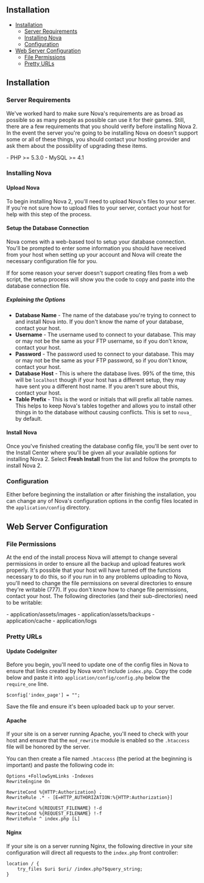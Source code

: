 ## Installation

- [Installation](#installation)
    - [Server Requirements](#server-requirements)
    - [Installing Nova](#installing-nova)
    - [Configuration](#configuration)
- [Web Server Configuration](#web-server-configuration)
    - [File Permissions](#file-permissions)
    - [Pretty URLs](#pretty-urls)

<a name="installation"></a>
## Installation

<a name="server-requirements"></a>
### Server Requirements

We've worked hard to make sure Nova's requirements are as broad as possible so as many people as possible can use it for their games. Still, there are a few requirements that you should verify before installing Nova 2. In the event the server you're going to be installing Nova on doesn't support some or all of these things, you should contact your hosting provider and ask them about the possibility of upgrading these items.

<div class="content-list" markdown="1">
- PHP >= 5.3.0
- MySQL >= 4.1
</div>

<a name="installing-nova"></a>
### Installing Nova

#### Upload Nova

To begin installing Nova 2, you'll need to upload Nova's files to your server. If you're not sure how to upload files to your server, contact your host for help with this step of the process.

#### Setup the Database Connection

Nova comes with a web-based tool to setup your database connection. You'll be prompted to enter some information you should have received from your host when setting up your account and Nova will create the necessary configuration file for you.

If for some reason your server doesn't support creating files from a web script, the setup process will show you the code to copy and paste into the database connection file.

##### Explaining the Options

- __Database Name__ - The name of the database you're trying to connect to and install Nova into. If you don't know the name of your database, contact your host.
- __Username__ - The username used to connect to your database. This may or may not be the same as your FTP username, so if you don't know, contact your host.
- __Password__ - The password used to connect to your database. This may or may not be the same as your FTP password, so if you don't know, contact your host.
- __Database Host__ - This is where the database lives. 99% of the time, this will be `localhost` though if your host has a different setup, they may have sent you a different host name. If you aren't sure about this, contact your host.
- __Table Prefix__ - This is the word or initials that will prefix all table names. This helps to keep Nova's tables together and allows you to install other things in to the database without causing conflicts. This is set to `nova_` by default.

#### Install Nova

Once you've finished creating the database config file, you'll be sent over to the Install Center where you'll be given all your available options for installing Nova 2. Select __Fresh Install__ from the list and follow the prompts to install Nova 2.

<a name="configuration"></a>
### Configuration

Either before beginning the installation or after finishing the installation, you can change any of Nova's configuration options in the config files located in the `application/config` directory.

<a name="web-server-configuration"></a>
## Web Server Configuration

<a name="file-permissions"></a>
### File Permissions

At the end of the install process Nova will attempt to change several permissions in order to ensure all the backup and upload features work properly. It's possible that your host will have turned off the functions necessary to do this, so if you run in to any problems uploading to Nova, you'll need to change the file permissions on several directories to ensure they're writable (777). If you don't know how to change file permissions, contact your host. The following directories (and their sub-directories) need to be writable:

<div class="content-list" markdown="1">
- application/assets/images
- application/assets/backups
- application/cache
- application/logs
</div>

<a name="pretty-urls"></a>
### Pretty URLs

#### Update CodeIgniter

Before you begin, you'll need to update one of the config files in Nova to ensure that links created by Nova won't include `index.php`. Copy the code below and paste it into `application/config/config.php` below the `require_one` line.

    $config['index_page'] = "";

Save the file and ensure it's been uploaded back up to your server.

#### Apache

If your site is on a server running Apache, you'll need to check with your host and ensure that the `mod_rewrite` module is enabled so the `.htaccess` file will be honored by the server.

You can then create a file named `.htaccess` (the period at the beginning is important) and paste the following code in:

    Options +FollowSymLinks -Indexes
    RewriteEngine On

    RewriteCond %{HTTP:Authorization} .
    RewriteRule .* - [E=HTTP_AUTHORIZATION:%{HTTP:Authorization}]

    RewriteCond %{REQUEST_FILENAME} !-d
    RewriteCond %{REQUEST_FILENAME} !-f
    RewriteRule ^ index.php [L]

#### Nginx

If your site is on a server running Nginx, the following directive in your site configuration will direct all requests to the `index.php` front controller:

    location / {
        try_files $uri $uri/ /index.php?$query_string;
    }